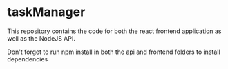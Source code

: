 # taskManager
This repository contains the code for both the react frontend application as well as the NodeJS API.

 Don't forget to run npm install in both the api and frontend folders to install dependencies
